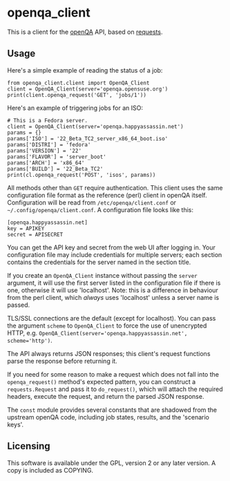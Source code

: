 # openqa_client

This is a client for the [openQA](https://os-autoinst.github.io/openQA/)
API, based on [requests](https://python-requests.org).

## Usage

Here's a simple example of reading the status of a job:

    from openqa_client.client import OpenQA_Client
    client = OpenQA_Client(server='openqa.opensuse.org')
    print(client.openqa_request('GET', 'jobs/1'))

Here's an example of triggering jobs for an ISO:

    # This is a Fedora server.
    client = OpenQA_Client(server='openqa.happyassassin.net')
    params = {}
    params['ISO'] = '22_Beta_TC2_server_x86_64_boot.iso'
    params['DISTRI'] = 'fedora'
    params['VERSION'] = '22'
    params['FLAVOR'] = 'server_boot'
    params['ARCH'] = 'x86_64'
    params['BUILD'] = '22_Beta_TC2'
    print(cl.openqa_request('POST', 'isos', params))

All methods other than `GET` require authentication. This client uses
the same configuration file format as the reference (perl) client in
openQA itself. Configuration will be read from `/etc/openqa/client.conf`
or `~/.config/openqa/client.conf`. A configuration file looks like this:

    [openqa.happyassassin.net]
    key = APIKEY
    secret = APISECRET

You can get the API key and secret from the web UI after logging in. Your
configuration file may include credentials for multiple servers; each
section contains the credentials for the server named in the section
title.

If you create an `OpenQA_Client` instance without passing the `server`
argument, it will use the first server listed in the configuration file
if there is one, otherwise it will use 'localhost'. Note: this is a
difference in behaviour from the perl client, which *always* uses 'localhost'
unless a server name is passed.

TLS/SSL connections are the default (except for localhost). You can
pass the argument `scheme` to `OpenQA_Client` to force the use of
unencrypted HTTP, e.g.
`OpenQA_Client(server='openqa.happyassassin.net', scheme='http')`.

The API always returns JSON responses; this client's request functions
parse the response before returning it.

If you need for some reason to make a request which does not fall into
the `openqa_request()` method's expected pattern, you can construct a
`requests.Request` and pass it to `do_request()`, which will attach the
required headers, execute the request, and return the parsed JSON response.

The `const` module provides several constants that are shadowed from the
upstream openQA code, including job states, results, and the 'scenario
keys'.

## Licensing

This software is available under the GPL, version 2 or any later version.
A copy is included as COPYING.
